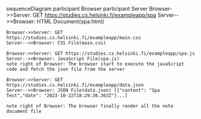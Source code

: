 sequenceDiagram
participant Browser
participant Server
Browser->>Server: GET https://studies.cs.helsinki.fi/exampleapp/spa
Server-->>Browser: HTML Document(spa.html)

    Browser->>Server: GET https://studies.cs.helsinki.fi/exampleapp/main.css
    Server-->>Browser: CSS File(main.css)

    Browser->>Server: GET https://studies.cs.helsinki.fi/exampleapp/spa.js
    Server-->>Browser: JavaScript File(spa.js)
    note right of Browser: The browser start to execute the javaScript code and fetch the json file from the server

    Browser->>Server: GET https://studies.cs.helsinki.fi/exampleapp/data.json
    Server-->>Browser: JSON File(data.json) [{"content": "Spa Test","date": "2023-10-22T18:29:36.363Z"}...]

    note right of Browser: The browser finally render all the note document file
